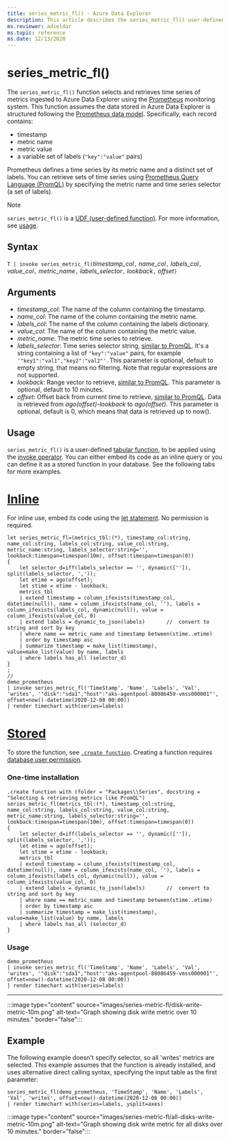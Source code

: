 ```yaml
---
title: series_metric_fl() - Azure Data Explorer
description: This article describes the series_metric_fl() user-defined function in Azure Data Explorer.
ms.reviewer: adieldar
ms.topic: reference
ms.date: 12/13/2020
---
```

# series_metric_fl()


The `series_metric_fl()` function selects and retrieves time series of metrics ingested to Azure Data Explorer using the [Prometheus](https://prometheus.io/) monitoring system. This function assumes the data stored in Azure Data Explorer is structured following the [Prometheus data model](https://prometheus.io/docs/concepts/data_model/). Specifically, each record contains:
 * timestamp 
 * metric name 
 * metric value 
 * a variable set of labels (`"key":"value"` pairs)
 
 Prometheus defines a time series by its metric name and a distinct set of labels. You can retrieve sets of time series using [Prometheus Query Language (PromQL)](https://prometheus.io/docs/prometheus/latest/querying/basics/) by specifying the metric name and time series selector (a set of labels).

> [!NOTE]
> `series_metric_fl()` is a [UDF (user-defined function)](../query/functions/user-defined-functions.md). For more information, see [usage](#usage).

## Syntax

`T | invoke series_metric_fl(`*timestamp_col*`,` *name_col*`,` *labels_col*`,` *value_col*`,` *metric_name*`,` *labels_selector*`,` *lookback*`,` *offset*`)`

## Arguments

* *timestamp_col*: The name of the column containing the timestamp.
* *name_col*: The name of the column containing the metric name.
* *labels_col*: The name of the column containing the labels dictionary.
* *value_col*: The name of the column containing the metric value.
* *metric_name*: The metric time series to retrieve.
* *labels_selector*: Time series selector string, [similar to PromQL](https://prometheus.io/docs/prometheus/latest/querying/basics/#time-series-selectors). It's a string containing a list of `"key":"value"` pairs, for example `'"key1":"val1","key2":"val2"'`. This parameter is optional, default to empty string, that means no filtering. Note that regular expressions are not supported. 
* *lookback*: Range vector to retrieve, [similar to PromQL](https://prometheus.io/docs/prometheus/latest/querying/basics/#range-vector-selectors). This parameter is optional, default to 10 minutes.
* *offset*: Offset back from current time to retrieve, [similar to PromQL](https://prometheus.io/docs/prometheus/latest/querying/basics/#offset-modifier). Data is retrieved from *ago(offset)-lookback* to *ago(offset)*. This parameter is optional, default is 0, which means that data is retrieved up to now().

## Usage

`series_metric_fl()` is a user-defined [tabular function](../query/functions/user-defined-functions.md#tabular-function), to be applied using the [invoke operator](../query/invokeoperator.md). You can either embed its code as an inline query or you can define it as a stored function in your database. See the following tabs for more examples.

# [Inline](#tab/Inline)

For inline use, embed its code using the [let statement](../query/letstatement.md). No permission is required.

<!-- csl: https://help.kusto.windows.net/Samples -->
```kusto
let series_metric_fl=(metrics_tbl:(*), timestamp_col:string, name_col:string, labels_col:string, value_col:string, metric_name:string, labels_selector:string='', lookback:timespan=timespan(10m), offset:timespan=timespan(0))
{
    let selector_d=iff(labels_selector == '', dynamic(['']), split(labels_selector, ','));
    let etime = ago(offset);
    let stime = etime - lookback;
    metrics_tbl
    | extend timestamp = column_ifexists(timestamp_col, datetime(null)), name = column_ifexists(name_col, ''), labels = column_ifexists(labels_col, dynamic(null)), value = column_ifexists(value_col, 0)
    | extend labels = dynamic_to_json(labels)       //  convert to string and sort by key
    | where name == metric_name and timestamp between(stime..etime)
    | order by timestamp asc
    | summarize timestamp = make_list(timestamp), value=make_list(value) by name, labels
    | where labels has_all (selector_d)
}
;
//
demo_prometheus
| invoke series_metric_fl('TimeStamp', 'Name', 'Labels', 'Val', 'writes', '"disk":"sda1","host":"aks-agentpool-88086459-vmss000001"', offset=now()-datetime(2020-12-08 00:00))
| render timechart with(series=labels)
```

# [Stored](#tab/stored)

To store the function, see [`.create function`](../management/create-function.md). Creating a function requires [database user permission](../management/access-control/role-based-authorization.md).

### One-time installation

<!-- csl: https://help.kusto.windows.net/Samples -->
```kusto
.create function with (folder = "Packages\\Series", docstring = "Selecting & retrieving metrics like PromQL")
series_metric_fl(metrics_tbl:(*), timestamp_col:string, name_col:string, labels_col:string, value_col:string, metric_name:string, labels_selector:string='', lookback:timespan=timespan(10m), offset:timespan=timespan(0))
{
    let selector_d=iff(labels_selector == '', dynamic(['']), split(labels_selector, ','));
    let etime = ago(offset);
    let stime = etime - lookback;
    metrics_tbl
    | extend timestamp = column_ifexists(timestamp_col, datetime(null)), name = column_ifexists(name_col, ''), labels = column_ifexists(labels_col, dynamic(null)), value = column_ifexists(value_col, 0)
    | extend labels = dynamic_to_json(labels)       //  convert to string and sort by key
    | where name == metric_name and timestamp between(stime..etime)
    | order by timestamp asc
    | summarize timestamp = make_list(timestamp), value=make_list(value) by name, labels
    | where labels has_all (selector_d)
}
```

### Usage

<!-- csl: https://help.kusto.windows.net/Samples -->
```kusto
demo_prometheus
| invoke series_metric_fl('TimeStamp', 'Name', 'Labels', 'Val', 'writes', '"disk":"sda1","host":"aks-agentpool-88086459-vmss000001"', offset=now()-datetime(2020-12-08 00:00))
| render timechart with(series=labels)
```

---

:::image type="content" source="images/series-metric-fl/disk-write-metric-10m.png" alt-text="Graph showing disk write metric over 10 minutes." border="false":::

## Example

The following example doesn't specify selector, so all 'writes' metrics are selected. This example assumes that the function is already installed, and uses alternative direct calling syntax, specifying the input table as the first parameter:
    
<!-- csl: https://help.kusto.windows.net/Samples -->
```kusto
series_metric_fl(demo_prometheus, 'TimeStamp', 'Name', 'Labels', 'Val', 'writes', offset=now()-datetime(2020-12-08 00:00))
| render timechart with(series=labels, ysplit=axes)
```
    
:::image type="content" source="images/series-metric-fl/all-disks-write-metric-10m.png" alt-text="Graph showing disk write metric for all disks over 10 minutes." border="false":::

